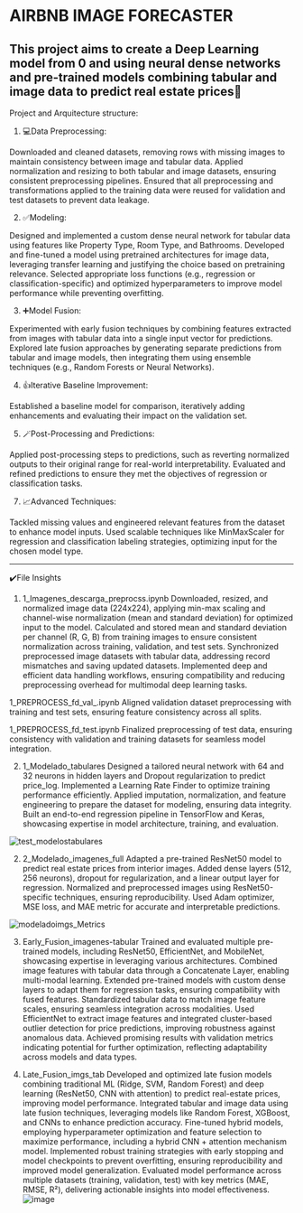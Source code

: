 # **AIRBNB IMAGE FORECASTER**

## This project aims to create a Deep Learning model from 0 and using neural dense networks and pre-trained models combining tabular and image data to predict real estate prices🏫

Project and Arquitecture structure:

1. 💻Data Preprocessing:

Downloaded and cleaned datasets, removing rows with missing images to maintain consistency between image and tabular data.
Applied normalization and resizing to both tabular and image datasets, ensuring consistent preprocessing pipelines.
Ensured that all preprocessing and transformations applied to the training data were reused for validation and test datasets to prevent data leakage.

2. ✅Modeling:

Designed and implemented a custom dense neural network for tabular data using features like Property Type, Room Type, and Bathrooms.
Developed and fine-tuned a model using pretrained architectures for image data, leveraging transfer learning and justifying the choice based on pretraining relevance.
Selected appropriate loss functions (e.g., regression or classification-specific) and optimized hyperparameters to improve model performance while preventing overfitting.

3. ➕Model Fusion:

Experimented with early fusion techniques by combining features extracted from images with tabular data into a single input vector for predictions.
Explored late fusion approaches by generating separate predictions from tabular and image models, then integrating them using ensemble techniques (e.g., Random Forests or Neural Networks).

4. 👍Iterative Baseline Improvement:

Established a baseline model for comparison, iteratively adding enhancements and evaluating their impact on the validation set.

5. 🪄Post-Processing and Predictions:

Applied post-processing steps to predictions, such as reverting normalized outputs to their original range for real-world interpretability.
Evaluated and refined predictions to ensure they met the objectives of regression or classification tasks.

7. 📈Advanced Techniques:

Tackled missing values and engineered relevant features from the dataset to enhance model inputs.
Used scalable techniques like MinMaxScaler for regression and classification labeling strategies, optimizing input for the chosen model type.

_____________________________________

✔️File Insights

1. 1_Imagenes_descarga_preprocss.ipynb
Downloaded, resized, and normalized image data (224x224), applying min-max scaling and channel-wise normalization (mean and standard deviation) for optimized input to the model.
Calculated and stored mean and standard deviation per channel (R, G, B) from training images to ensure consistent normalization across training, validation, and test sets.
Synchronized preprocessed image datasets with tabular data, addressing record mismatches and saving updated datasets.
Implemented deep and efficient data handling workflows, ensuring compatibility and reducing preprocessing overhead for multimodal deep learning tasks.

1_PREPROCESS_fd_val_.ipynb
Aligned validation dataset preprocessing with training and test sets, ensuring feature consistency across all splits.

1_PREPROCESS_fd_test.ipynb
Finalized preprocessing of test data, ensuring consistency with validation and training datasets for seamless model integration.


2. 1_Modelado_tabulares
Designed a tailored neural network with 64 and 32 neurons in hidden layers and Dropout regularization to predict price_log.
Implemented a Learning Rate Finder to optimize training performance efficiently.
Applied imputation, normalization, and feature engineering to prepare the dataset for modeling, ensuring data integrity.
Built an end-to-end regression pipeline in TensorFlow and Keras, showcasing expertise in model architecture, training, and evaluation.

![test_modelostabulares](https://github.com/user-attachments/assets/d03f9242-5880-49c9-b2da-6a13e0bcd54d)

2. 2_Modelado_imagenes_full
Adapted a pre-trained ResNet50 model to predict real estate prices from interior images.
Added dense layers (512, 256 neurons), dropout for regularization, and a linear output layer for regression.
Normalized and preprocessed images using ResNet50-specific techniques, ensuring reproducibility.
Used Adam optimizer, MSE loss, and MAE metric for accurate and interpretable predictions.

![modeladoimgs_Metrics](https://github.com/user-attachments/assets/f64b8553-8d99-41f2-9e0c-ee0951226846)

3. Early_Fusion_imagenes-tabular
Trained and evaluated multiple pre-trained models, including ResNet50, EfficientNet, and MobileNet, showcasing expertise in leveraging various architectures.
Combined image features with tabular data through a Concatenate Layer, enabling multi-modal learning.
Extended pre-trained models with custom dense layers to adapt them for regression tasks, ensuring compatibility with fused features.
Standardized tabular data to match image feature scales, ensuring seamless integration across modalities.
Used EfficientNet to extract image features and integrated cluster-based outlier detection for price predictions, improving robustness against anomalous data.
Achieved promising results with validation metrics indicating potential for further optimization, reflecting adaptability across models and data types.


5. Late_Fusion_imgs_tab
Developed and optimized late fusion models combining traditional ML (Ridge, SVM, Random Forest) and deep learning (ResNet50, CNN with attention) to predict real-estate prices, improving model performance.
Integrated tabular and image data using late fusion techniques, leveraging models like Random Forest, XGBoost, and CNNs to enhance prediction accuracy.
Fine-tuned hybrid models, employing hyperparameter optimization and feature selection to maximize performance, including a hybrid CNN + attention mechanism model.
Implemented robust training strategies with early stopping and model checkpoints to prevent overfitting, ensuring reproducibility and improved model generalization.
Evaluated model performance across multiple datasets (training, validation, test) with key metrics (MAE, RMSE, R²), delivering actionable insights into model effectiveness.
![image](https://github.com/user-attachments/assets/9b0f7fd9-782b-43a8-8f2a-f88018c4a0fe)

